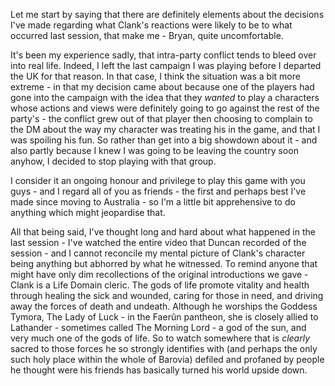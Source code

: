 Let me start by saying that there are definitely elements about the decisions I've made regarding what Clank's reactions were likely to be to what occurred last session, that make me - Bryan, quite uncomfortable.

It's been my experience sadly, that intra-party conflict tends to bleed over into real life. Indeed, I left the last campaign I was playing before I departed the UK for that reason. In that case, I think the situation was a bit more extreme - in that my decision came about because one of the players had gone into the campaign with the idea that they _wanted_ to play a characters whose actions and views were definitely going to go against the rest of the party's - the conflict grew out of that player then choosing to complain to the DM about the way my character was treating his in the game, and that I was spoiling his fun. So rather than get into a big showdown about it - and also partly because I knew I was going to be leaving the country soon anyhow, I decided to stop playing with that group.

I consider it an ongoing honour and privilege to play this game with you guys - and I regard all of you as friends - the first and perhaps best I've made since moving to Australia - so I'm a little bit apprehensive to do anything which might jeopardise that.

All that being said, I've thought long and hard about what happened in the last session - I've watched the entire video that Duncan recorded of the session - and I cannot reconcile my mental picture of Clank's character being anything but abhorred by what he witnessed. To remind anyone that might have only dim recollections of the original introductions we gave - Clank is a Life Domain cleric. The gods of life promote vitality and health through healing the sick and wounded, caring for those in need, and driving away the forces of death and undeath. Although he worships the Goddess Tymora, The Lady of Luck - in the Faerûn pantheon, she is closely allied to Lathander - sometimes called The Morning Lord - a god of the sun, and very much one of the gods of life. So to watch somewhere that is _clearly_ sacred to those forces he so strongly identifies with (and perhaps the only such holy place within the whole of Barovia) defiled and profaned by people he thought were his friends has basically turned his world upside down.


